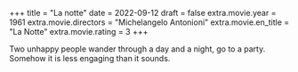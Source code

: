 +++
title = "La notte"
date = 2022-09-12
draft = false
extra.movie.year = 1961
extra.movie.directors = "Michelangelo Antonioni"
extra.movie.en_title = "La Notte"
extra.movie.rating = 3
+++

Two unhappy people wander through a day and a night, go to a party. Somehow it is less engaging than it sounds.<!-- more -->

